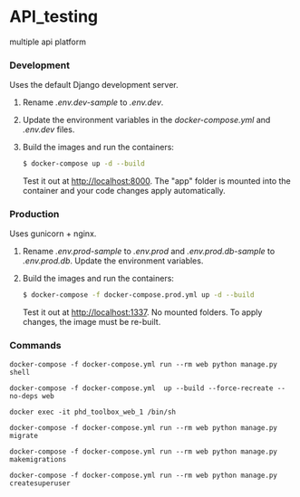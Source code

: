 # API_testing
multiple api platform



### Development

Uses the default Django development server.

1. Rename *.env.dev-sample* to *.env.dev*.
1. Update the environment variables in the *docker-compose.yml* and *.env.dev* files.
1. Build the images and run the containers:

    ```sh
    $ docker-compose up -d --build
    ```

    Test it out at [http://localhost:8000](http://localhost:8000). The "app" folder is mounted into the container and your code changes apply automatically.

### Production

Uses gunicorn + nginx.

1. Rename *.env.prod-sample* to *.env.prod* and *.env.prod.db-sample* to *.env.prod.db*. Update the environment variables.
1. Build the images and run the containers:

    ```sh
    $ docker-compose -f docker-compose.prod.yml up -d --build
    ```

    Test it out at [http://localhost:1337](http://localhost:1337). No mounted folders. To apply changes, the image must be re-built.

### Commands 
```
docker-compose -f docker-compose.yml run --rm web python manage.py shell

docker-compose -f docker-compose.yml  up --build --force-recreate --no-deps web 

docker exec -it phd_toolbox_web_1 /bin/sh

docker-compose -f docker-compose.yml run --rm web python manage.py migrate

docker-compose -f docker-compose.yml run --rm web python manage.py makemigrations

docker-compose -f docker-compose.yml run --rm web python manage.py createsuperuser

```